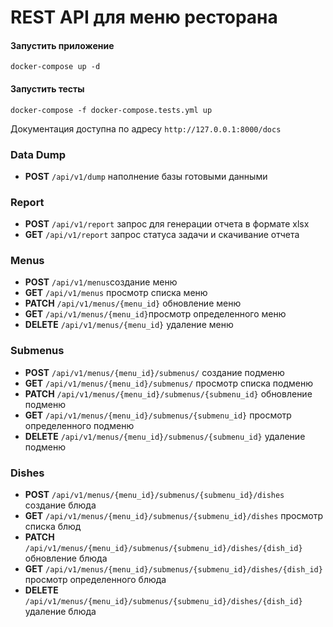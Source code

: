 # REST API для меню ресторана


#### Запустить приложение
```
docker-compose up -d
```
#### Запустить тесты
```
docker-compose -f docker-compose.tests.yml up
```

Документация доступна по адресу ```http://127.0.0.1:8000/docs```

### Data Dump
+ **POST**   ```/api/v1/dump``` наполнение базы готовыми данными

### Report
+ **POST**   ```/api/v1/report``` запрос для генерации отчета в формате xlsx
+ **GET**   ```/api/v1/report``` запрос статуса задачи и скачивание отчета

### Menus
+ **POST**   ```/api/v1/menus```создание меню
+ **GET** ```/api/v1/menus``` просмотр списка меню
+ **PATCH** ```/api/v1/menus/{menu_id}``` обновление меню
+ **GET**    ```/api/v1/menus/{menu_id}```просмотр определенного меню
+ **DELETE**  ```/api/v1/menus/{menu_id}``` удаление меню

### Submenus
+ **POST** ```/api/v1/menus/{menu_id}/submenus/``` создание подменю
+ **GET**  ```/api/v1/menus/{menu_id}/submenus/``` просмотр списка подменю
+ **PATCH** ```/api/v1/menus/{menu_id}/submenus/{submenu_id}``` обновление подменю
+ **GET**  ```/api/v1/menus/{menu_id}/submenus/{submenu_id}``` просмотр определенного подменю
+ **DELETE** ```/api/v1/menus/{menu_id}/submenus/{submenu_id}``` удаление подменю

### Dishes
+ **POST** ```/api/v1/menus/{menu_id}/submenus/{submenu_id}/dishes``` создание блюда
+ **GET**   ```/api/v1/menus/{menu_id}/submenus/{submenu_id}/dishes``` просмотр списка блюд
+ **PATCH** ```/api/v1/menus/{menu_id}/submenus/{submenu_id}/dishes/{dish_id}``` обновление блюда
+ **GET**   ```/api/v1/menus/{menu_id}/submenus/{submenu_id}/dishes/{dish_id}``` просмотр определенного блюда
+ **DELETE** ```/api/v1/menus/{menu_id}/submenus/{submenu_id}/dishes/{dish_id}``` удаление блюда
